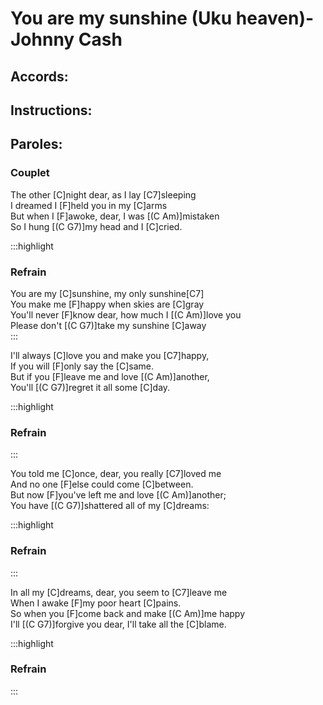 # You are my sunshine (Uku heaven)- Johnny Cash

## Accords:
<uke-chord name="C" frets="0003"></uke-chord> 
<uke-chord name="C7" frets="0001"></uke-chord> 
<uke-chord name="F" frets="2010"></uke-chord> 
<uke-chord name="Am" frets="2000"></uke-chord> 
<uke-chord name="G7" frets="0212"></uke-chord> 


## Instructions:



## Paroles:

### Couplet
The other [C]night dear, as I lay [C7]sleeping  
I dreamed I [F]held you in my [C]arms  
But when I [F]awoke, dear, I was [(C Am)]mistaken  
So I hung [(C G7)]my head and I [C]cried.  

:::highlight
### Refrain
You are my [C]sunshine, my only sunshine[C7]  
You make me [F]happy when skies are [C]gray  
You'll never [F]know dear, how much I [(C Am)]love you  
Please don't [(C G7)]take my sunshine [C]away  
:::


I'll always [C]love you and make you [C7]happy,  
If you will [F]only say the [C]same.  
But if you [F]leave me and love [(C Am)]another,  
You'll [(C G7)]regret it all some [C]day.  

:::highlight
### Refrain
:::

You told me [C]once, dear, you really [C7]loved me  
And no one [F]else could come [C]between.  
But now [F]you've left me and love [(C Am)]another;  
You have [(C G7)]shattered all of my [C]dreams:  

:::highlight
### Refrain
:::

In all my [C]dreams, dear, you seem to [C7]leave me  
When I awake [F]my poor heart [C]pains.  
So when you [F]come back and make [(C Am)]me happy  
I'll [(C G7)]forgive you dear, I'll take all the [C]blame.  

:::highlight
### Refrain
:::